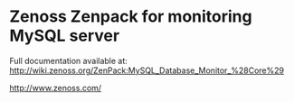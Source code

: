Zenoss Zenpack for monitoring MySQL server
==========================================

Full documentation available at: 
http://wiki.zenoss.org/ZenPack:MySQL_Database_Monitor_%28Core%29


http://www.zenoss.com/
